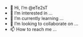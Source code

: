 - 👋 Hi, I’m @eTe2sT
- 👀 I’m interested in ...
- 🌱 I’m currently learning ...
- 💞️ I’m looking to collaborate on ...
- 📫 How to reach me ...

<!---
eTe2sT/eTe2sT is a ✨ special ✨ repository because its `README.md` (this file) appears on your GitHub profile.
You can click the Preview link to take a look at your changes.
--->

